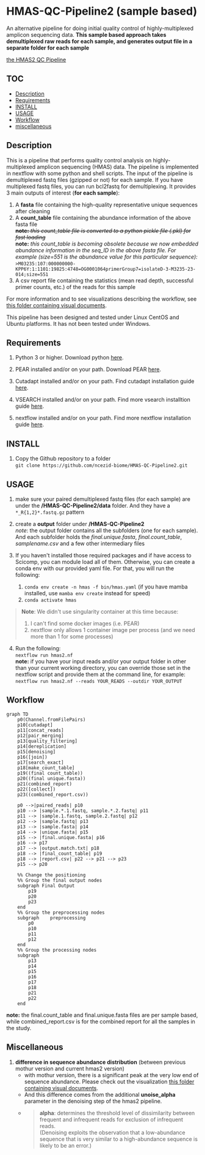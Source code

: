 # HMAS-QC-Pipeline2 (sample based)

An alternative pipeline for doing initial quality control of highly-multiplexed amplicon sequencing data. **This sample based approach takes demultiplexed raw reads for each sample, and generates output file in a separate folder for each sample**

 [the HMAS2 QC Pipeline](https://github.com/ncezid-biome/HMAS-QC-Pipeline2/tree/main)

## TOC
* [Description](#description)
* [Requirements](#requirements)
* [INSTALL](#install)
* [USAGE](#usage)
* [Workflow](#workflow)  
* [miscellaneous](#miscellaneous)  

## Description

This is a pipeline that performs quality control analysis on highly-multiplexed amplicon sequencing (HMAS) data.
The pipeline is implemented in nextflow with some python and shell scripts. The input of the pipeline is demultiplexed fastq files (gzipped or not) for each sample. If you have multiplexed fastq files, you can run bcl2fastq for demultiplexing. 
It provides 3 main outputs of interest (**for each sample**): 

1. A **fasta** file containing the high-quality representative unique sequences after cleaning
2. A **count_table** file containing the abundance information of the above fasta file   
~~**note:** _this count_table file is converted to a python pickle file (.pkl) for fast loading_~~  
**note:** _this count_table is becoming obsolete because we now embedded abundance information  in the seq_ID in the above fasta file. For example (size=551 is the abundance value for this particular sequence):_    
`>M03235:107:000000000-KPP6Y:1:1101:19825:4748=OG0001064primerGroup7=isolateD-3-M3235-23-014;size=551`  
3. A csv report file containing the statistics (mean read depth, successful primer counts, etc.) of the reads for this sample

For more information and to see visualizations describing the workflow, see [this folder containing visual documents](https://github.com/ncezid-biome/HMAS-QC-Pipeline2/tree/main/documents).

This pipeline has been designed and tested under Linux CentOS and Ubuntu platforms.  It has not been tested under Windows.

## Requirements

1. Python 3 or higher. Download python [here](https://www.python.org/downloads/). 


2. PEAR installed and/or on your path. Download PEAR [here](https://www.h-its.org/downloads/pear-academic/).


3. Cutadapt installed and/or on your path. Find cutadapt installation guide [here](https://cutadapt.readthedocs.io/en/stable/installation.html).

4. VSEARCH installed and/or on your path. Find more vsearch installtion guide [here](https://github.com/torognes/vsearch).

5. nextflow installed and/or on your path. Find more nextflow installation guide [here](https://www.nextflow.io/docs/latest/getstarted.html).

## INSTALL


1. Copy the Github repository to a folder  
`git clone https://github.com/ncezid-biome/HMAS-QC-Pipeline2.git` 




## USAGE

1. make sure your paired demultiplexed fastq files (for each sample) are under the **/HMAS-QC-Pipeline2/data** folder. And they have a `*_R{1,2}*.fastq.gz` pattern


2. create a  **output** folder under **/HMAS-QC-Pipeline2**   
_note_: the output folder contains all the subfolders (one for each sample). And each subfolder holds the _final.unique.fasta_, _final.count_table_, _samplename.csv_ and a few other intermediary files


3. If you haven't installed those required packages and if have access to Scicomp, you can module load all of them. Otherwise, you can create a conda env with our provided yaml file. For that, you will run the following:   
    1. `conda env create -n hmas -f bin/hmas.yaml` (if you have mamba installed, use `mamba env create` instead for speed)   
    2.  `conda activate hmas`  
>**Note**: We didn't use singularity container at this time because:  
> 1. I can't find some docker images (i.e. PEAR)
> 2. nextflow only allows 1 container image per process (and we need more than 1 for some processes)   
4. Run the following:  
`nextflow run hmas2.nf`    
**note:** if you have your input reads and/or your output folder in other than your current working directory, you can override those set in the nextflow script and provide them at the command line, for example:  
 `nextflow run hmas2.nf --reads YOUR_READS --outdir YOUR_OUTPUT`

   

## Workflow 

```mermaid
graph TD
    p0(Channel.fromFilePairs)
    p10[cutadapt]
    p11[concat_reads]
    p12[pair_merging]
    p13[quality_filtering]
    p14[dereplication]
    p15[denoising]
    p16([join])
    p17[search_exact]
    p18[make_count_table]
    p19((final count_table))
    p20((final unique.fasta))
    p21(combined_report)
    p22([collect])
    p23((combined_report.csv))

    p0 -->|paired_reads| p10
    p10 --> |sample.*.1.fastq, sample.*.2.fastq| p11
    p11 --> |sample.1.fastq, sample.2.fastq| p12
    p12 --> |sample.fastq| p13
    p13 --> |sample.fasta| p14
    p14 --> |unique.fasta| p15
    p15 --> |final.unique.fasta| p16
    p16 --> p17
    p17 --> |output.match.txt| p18
    p18 --> |final_count_table| p19
    p18 --> |report.csv| p22 --> p21 --> p23
    p15 --> p20

    %% Change the positioning
    %% Group the final output nodes
    subgraph Final Output 
        p19
        p20
        p23
    end
    %% Group the preprocessing nodes
    subgraph    preprocessing
        p0
        p10
        p11
        p12
    end
    %% Group the processing nodes
    subgraph          
        p13
        p14
        p15
        p16
        p17
        p18
        p21
        p22
    end

```  
**note:** the final.count_table and final.unique.fasta files are per sample based, while combined_report.csv is for the combined report for all the samples in the study.  

## Miscellaneous 

1.  **difference in sequence abundance distribution** (between previous mothur version and current hmas2 version)   
    - with mothur version, there is a significant peak at the very low end of sequence abundance. Please check out the visualization [this folder containing visual documents](https://github.com/ncezid-biome/HMAS-QC-Pipeline2/tree/sample_base/documents).    
    - And this difference comes from the additional **unoise_alpha** parameter in the denoising step of the hmas2 pipeline. 
    - > **alpha**: determines the threshold level of dissimilarity between frequent and infrequent reads for exclusion of infrequent reads.  
    (Denoising exploits the observation that a low-abundance sequence that is very similar to a 
high-abundance sequence is likely to be an error.)